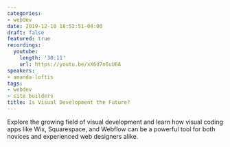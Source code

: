 ```yaml
---
categories:
- webdev
date: 2019-12-18 18:52:51-04:00
draft: false
featured: true
recordings:
  youtube:
    length: '30:11'
    url: https://youtu.be/xX6d7n6uU6A
speakers:
- amanda-loftis
tags:
- webdev
- site builders
title: Is Visual Development the Future?
---
```



Explore the growing field of visual development and learn how visual coding apps like Wix, Squarespace, and Webflow can be a powerful tool for both novices and experienced web designers alike.
